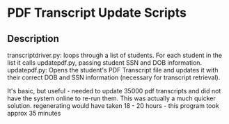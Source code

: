 # PDF Transcript Update Scripts

## Description
transcriptdriver.py:  loops through a list of students.  For each student in the list it calls updatepdf.py, passing student SSN and DOB information.
updatepdf.py: Opens the student's PDF Transcript file and updates it with their correct DOB and SSN information (necessary for transcript retrieval).

It's basic, but useful - needed to update 35000 pdf transcripts and did not have the system online to re-run them.  This was actually a much quicker solution.  regenerating would have taken 18 - 20 hours - this program took approx 35 minutes